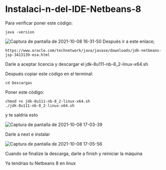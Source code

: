 # Instalaci-n-del-IDE-Netbeans-8

Para verificar poner este código:
```
java -version
```
![Captura de pantalla de 2021-10-08 16-31-50](https://user-images.githubusercontent.com/91631138/136585938-b3d3c353-c257-4a28-8d91-004871fc55a6.png)
Después ir a este enlace;

```
https://www.oracle.com/technetwork/java/javase/downloads/jdk-netbeans-jsp-3413139-esa.html
```

Darle a aceptar licencia y descargar el jdk-8u111-nb-8_2-linux-x64.sh

Después copiar este código en el terminal:

```
cd Descargas
```

Poner este código:

```
chmod +x jdk-8u111-nb-8_2-linux-x64.sh
./jdk-8u111-nb-8_2-linux-x64.sh
```

y te saldría esto

![Captura de pantalla de 2021-10-08 17-03-39](https://user-images.githubusercontent.com/91631138/136588466-ab2cac78-0624-4df2-aba8-606db5306b57.png)

Darle a next e instalar

![Captura de pantalla de 2021-10-08 17-05-56](https://user-images.githubusercontent.com/91631138/136588710-d65066bd-dad2-4ff9-be06-52177c5a993d.png)

Cuando se finalize la descarga, darle a finish y reiniciar la máquina

Ya tendrias tu Netbeans 8 en linux
